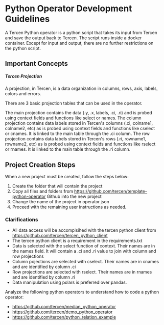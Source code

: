 # Python Operator Development Guidelines

A Tercen Python operator is a python script that takes its input from Tercen and save the output back to Tercen.
The script runs inside a docker container.
Except for input and output, there are no further restrictions on the python script.

## Important Concepts

##### Tercen Projection

A projection, in Tercen, is a data organization in columns, rows, axis, labels, colors and errors. 

There are 3 basic projection tables that can be used in the operator.

The main projection contains the data (.y, .x, labels, .ci, .ri) and is probed using context fields and functions like select or names.
The column projection contains data labels stored in Tercen's columns (.ci, colname1, colname2, etc) as is probed using context fields and functions like cselect or cnames. It is linked to the main table through the .ci column. 
The row projection contains data labels stored in Tercen's rows  (.ri, rowname1, rowname2, etc) as is probed using context fields and functions like rselect or rnames. It is linked to the main table through the .ri column.




## Project Creation Steps

When a new project must be created, follow the steps below:
1. Create the folder that will contain the project
2. Copy all files and folders from https://github.com/tercen/template-python-operator Github into the new project
3. Change the name of the project in operator.json
4. Proceed with the remaining user instructions as needed.

### Clarifications

- All data access will be accomplsihed with the tercen python client from https://github.com/tercen/tercen_python_client
- The tercen python client is a requirement in the requirements.txt
- Data is selected with the select function of context. Their names are in the names field. It will contain a .ci and .ri value to join with column and row projections
- Column pojections are selected with cselect. Their names are in cnames and are identified by column .ci
- Row projections are selected with rselect. Their names are in rnames and are identified by column .ri
- Data manipulation using polars is preferred over pandas.

Analyze the following python operators to understand how to code a python operator:
- https://github.com/tercen/median_python_operator
- https://github.com/tercen/demo_python_operator
- https://github.com/tercen/python_relation_example


